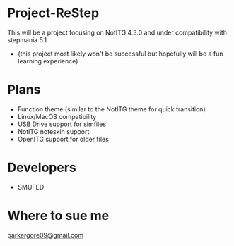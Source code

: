 # Project-ReStep
This will be a project focusing on NotITG 4.3.0 and under compatibility with stepmania 5.1
- (this project most likely won't be successful but hopefully will be a fun learning experience)
# Plans
- Function theme (similar to the NotITG theme for quick transition)
- Linux/MacOS compatibility
- USB Drive support for simfiles
- NotITG noteskin support
- OpenITG support for older files
# Developers
- SMUFED
# Where to sue me 
parkergore09@gmail.com
